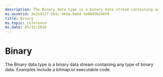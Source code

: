 ```yaml
---
description: The Binary data type is a binary data stream containing any type of binary data. Examples include a bitmap or executable code.
ms.assetid: 3e2e4127-161c-4e5e-9ab4-1e08d50248f0
title: Binary
ms.topic: reference
ms.date: 05/31/2018
---
```


# Binary

The Binary data type is a binary data stream containing any type of binary data. Examples include a bitmap or executable code.

 

 



